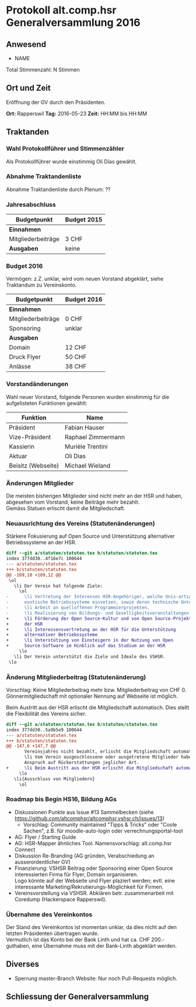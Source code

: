 # Protokoll alt.comp.hsr Generalversammlung 2016

## Anwesend

- NAME

Total Stimmenzahl: N Stimmen 

## Ort und Zeit

Eröffnung der GV durch den Präsidenten.

**Ort:** Rapperswil
**Tag:** 2016-05-23
**Zeit:** HH:MM bis HH:MM

## Traktanden

### Wahl Protokollführer und Stimmenzähler
Als Protokollführer wurde einstimmig Oli Dias gewählt.

### Abnahme Traktandenliste 

Abnahme Traktandenliste durch Plenum: ??

### Jahresabschluss

Budgetpunkt     | Budget 2015
----------------|------------
**Einnahmen**   |
Mitgliederbeiträge | 3 CHF
**Ausgaben**   | keine


### Budget 2016

Vermögen: z.Z. unklar, wird vom neuen Vorstand abgeklärt, siehe Traktandum zu Vereinskonto.

Budgetpunkt     | Budget 2016
----------------|------------
**Einnahmen**   |
Mitgliederbeiträge | 0 CHF
Sponsoring      | unklar
**Ausgaben**    |
Domain          | 12 CHF
Druck Flyer     | 50 CHF
Anlässe         | 38 CHF

### Vorstandänderungen

Wahl neuer Vorstand, folgende Personen wurden einstimmig für die aufgelisteten Funktionen gewählt:

Funktion  | Name
----------|---------------
Präsident | Fabian Hauser
Vize-Präsident | Raphael Zimmermann
Kassierin      | Murièle Trentini
Aktuar         | Oli Dias
Beisitz (Webseite) | Michael Wieland

### Änderungen Mitglieder

Die meisten bisherigen Mitglieder sind nicht mehr an der HSR und haben, abgesehen vom Vorstand, keine Beiträge mehr bezahlt.  
Gemäss Statuen erlischt damit die Mitgliedschaft.

### Neuausrichtung des Vereins (Statutenänderungen)

Stärkere Fokusierung auf Open Source und Unterstützung alternativer Betriebssysteme an der HSR.

```diff
diff --git a/statuten/statuten.tex b/statuten/statuten.tex
index 377dd30..4f16e7c 100644
--- a/statuten/statuten.tex
+++ b/statuten/statuten.tex
@@ -109,10 +109,12 @@
 \ol
   \li Der Verein hat folgende Ziele:
     \ol
-      \li Vertretung der Interessen HSR-Angehöriger, welche Unix-artige oder
-      exotische Betriebssysteme einsetzen, sowie deren technische Unterstützung.
-      \li Arbeit an quelloffenen Programmierprojekten.
-      \li Realisierung von Bildungs- und Geselligkeitsveranstaltungen.
+      \li Förderung der Open Source-Kultur und von Open Source-Projekten an
+      der HSR
+      \li Interessensvertretung an der HSR für die Unterstützung
+      alternativer Betriebssysteme
+      \li Unterstützung von Einsteigern in der Nutzung von Open
+      Source-Software im Hinblick auf das Studium an der HSR
     \lo
   \li Der Verein unterstützt die Ziele und Ideale des VSHSR. 
 \lo
```

### Änderung Mitgliederbeitrag (Statutenänderung)

Vorschlag: Keine Mitgliederbeitrag mehr bzw. Mitgliederbeitrag von CHF 0. Gönnermitgliedschaft mit optionaler Nennung auf Webseite ist möglich.

Beim Austritt aus der HSR erlischt die Mitgliedschaft automatisch. Dies stellt die Flexibilität des Vereins sicher.

```diff
diff --git a/statuten/statuten.tex b/statuten/statuten.tex
index 377dd30..5a9b5e9 100644
--- a/statuten/statuten.tex
+++ b/statuten/statuten.tex
@@ -147,6 +147,7 @@
       Vereinsjahres nicht bezahlt, erlischt die Mitgliedschaft automatisch.
       \li Vom Verein ausgeschlossene oder ausgetretene Mitglieder haben keinen
       Anspruch auf Rückerstattungen jeglicher Art.
+      \li Beim Austritt aus der HSR erlischt die Mitgliedschaft automatisch.
     \lo
   \li{Ausschluss von Mitgliedern}
     \ol
```

### Roadmap bis Begin HS16, Bildung AGs

- Diskussionen Punkte aus Issue #13 Sammelbecken (siehe https://github.com/altcomphsr/altcomphsr.vshsr.ch/issues/13)
	- Vorschlag: Community maintained "Tipps & Tricks" oder "Coole Sachen", z.B. für moodle-auto-login oder verrechnungsportal-tool
- AG: Flyer / Starting Guide
- AG: HSR-Mapper ähnliches Tool. Namensvorschlag: alt.comp.hsr Connect
- Diskussion Re-Branding (AG gründen, Verabschiedung an ausserordentlicher GV)
- Finanzierung: VSHSR Beitrag oder Sponsoring einer Open Source interessierten Firma für Flyer, Domain organisieren.  
  Logo könnte auf der Webseite und Flyer plaziert werden; evtl. eine interessante Marketing/Rekrutierungs-Möglichkeit für Firmen.
- Vereinsvorstellung via VSHSR. Abklären betr. zusammenarbeit mit Coredump (Hackerspace Rapperswil).

### Übernahme des Vereinkontos

Der Stand des Vereinkontos ist momentan unklar, da dies nicht auf den letzten Präsidenten übertragen wurde.  
Vermutlich ist das Konto bei der Bank Linth und hat ca. CHF 200.- guthaben, eine Übernahme muss mit der Bank-Linth abgeklärt werden.

## Diverses

- Sperrung master-Branch Website: Nur noch Pull-Requests möglich.

## Schliessung der Generalversammlung

